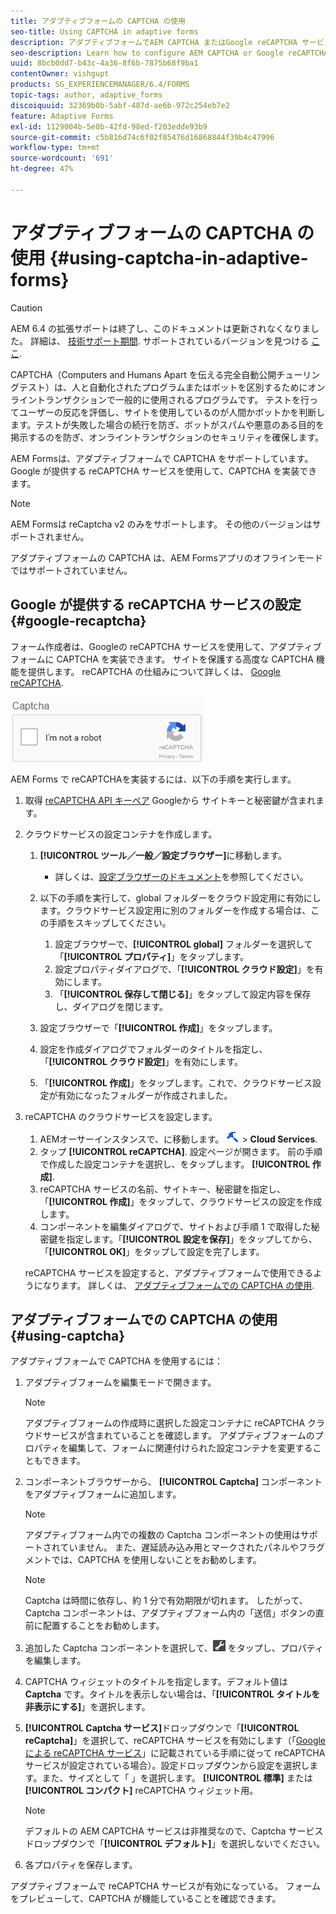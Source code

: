 ```yaml
---
title: アダプティブフォームの CAPTCHA の使用
seo-title: Using CAPTCHA in adaptive forms
description: アダプティブフォームでAEM CAPTCHA またはGoogle reCAPTCHA サービスを設定する方法を説明します。
seo-description: Learn how to configure AEM CAPTCHA or Google reCAPTCHA service in adaptive forms.
uuid: 8bcb0dd7-b43c-4a36-8f6b-7875b68f9ba1
contentOwner: vishgupt
products: SG_EXPERIENCEMANAGER/6.4/FORMS
topic-tags: author, adaptive_forms
discoiquuid: 32369b0b-5abf-487d-ae6b-972c254eb7e2
feature: Adaptive Forms
exl-id: 1129004b-5e8b-42fd-98ed-f203edde93b9
source-git-commit: c5b816d74c6f02f85476d16868844f39b4c47996
workflow-type: tm+mt
source-wordcount: '691'
ht-degree: 47%

---
```


# アダプティブフォームの CAPTCHA の使用 {#using-captcha-in-adaptive-forms}

>[!CAUTION]
>
>AEM 6.4 の拡張サポートは終了し、このドキュメントは更新されなくなりました。 詳細は、 [技術サポート期間](https://helpx.adobe.com/jp/support/programs/eol-matrix.html). サポートされているバージョンを見つける [ここ](https://experienceleague.adobe.com/docs/?lang=ja).

CAPTCHA（Computers and Humans Apart を伝える完全自動公開チューリングテスト）は、人と自動化されたプログラムまたはボットを区別するためにオンライントランザクションで一般的に使用されるプログラムです。 テストを行ってユーザーの反応を評価し、サイトを使用しているのが人間かボットかを判断します。テストが失敗した場合の続行を防ぎ、ボットがスパムや悪意のある目的を掲示するのを防ぎ、オンライントランザクションのセキュリティを確保します。

AEM Formsは、アダプティブフォームで CAPTCHA をサポートしています。 Google が提供する reCAPTCHA サービスを使用して、CAPTCHA を実装できます。

>[!NOTE]
>
>AEM Formsは reCaptcha v2 のみをサポートします。 その他のバージョンはサポートされません。
>
>アダプティブフォームの CAPTCHA は、AEM Formsアプリのオフラインモードではサポートされていません。

## Google が提供する reCAPTCHA サービスの設定 {#google-recaptcha}

フォーム作成者は、Googleの reCAPTCHA サービスを使用して、アダプティブフォームに CAPTCHA を実装できます。 サイトを保護する高度な CAPTCHA 機能を提供します。 reCAPTCHA の仕組みについて詳しくは、 [Google reCAPTCHA](https://developers.google.com/recaptcha/).

![recaptcha](assets/recaptcha.png)

AEM Forms で reCAPTCHAを実装するには、以下の手順を実行します。

1. 取得 [reCAPTCHA API キーペア](https://www.google.com/recaptcha/admin) Googleから サイトキーと秘密鍵が含まれます。
1. クラウドサービスの設定コンテナを作成します。

   1. **[!UICONTROL ツール／一般／設定ブラウザー]**&#x200B;に移動します。
      * 詳しくは、[設定ブラウザーのドキュメント](/help/sites-administering/configurations.md)を参照してください。
   1. 以下の手順を実行して、global フォルダーをクラウド設定用に有効にします。クラウドサービス設定用に別のフォルダーを作成する場合は、この手順をスキップしてください。

      1. 設定ブラウザーで、**[!UICONTROL global]** フォルダーを選択して「**[!UICONTROL プロパティ]**」をタップします。
      1. 設定プロパティダイアログで、「**[!UICONTROL クラウド設定]**」を有効にします。
      1. 「**[!UICONTROL 保存して閉じる]**」をタップして設定内容を保存し、ダイアログを閉じます。
   1. 設定ブラウザーで「**[!UICONTROL 作成]**」をタップします。
   1. 設定を作成ダイアログでフォルダーのタイトルを指定し、「**[!UICONTROL クラウド設定]**」を有効にします。
   1. 「**[!UICONTROL 作成]**」をタップします。これで、クラウドサービス設定が有効になったフォルダーが作成されました。


1. reCAPTCHA のクラウドサービスを設定します。

   1. AEMオーサーインスタンスで、に移動します。 ![ツール](assets/tools.png) >  **Cloud Services**.
   1. タップ **[!UICONTROL reCAPTCHA]**. 設定ページが開きます。 前の手順で作成した設定コンテナを選択し、をタップします。 **[!UICONTROL 作成]**.
   1. reCAPTCHA サービスの名前、サイトキー、秘密鍵を指定し、「**[!UICONTROL 作成]**」をタップして、クラウドサービスの設定を作成します。
   1. コンポーネントを編集ダイアログで、サイトおよび手順 1 で取得した秘密鍵を指定します。「**[!UICONTROL 設定を保存]**」をタップしてから、「**[!UICONTROL OK]**」をタップして設定を完了します。

   reCAPTCHA サービスを設定すると、アダプティブフォームで使用できるようになります。 詳しくは、 [アダプティブフォームでの CAPTCHA の使用](#using-captcha).

## アダプティブフォームでの CAPTCHA の使用 {#using-captcha}

アダプティブフォームで CAPTCHA を使用するには：

1. アダプティブフォームを編集モードで開きます。

   >[!NOTE]
   >
   >アダプティブフォームの作成時に選択した設定コンテナに reCAPTCHA クラウドサービスが含まれていることを確認します。 アダプティブフォームのプロパティを編集して、フォームに関連付けられた設定コンテナを変更することもできます。

1. コンポーネントブラウザーから、 **[!UICONTROL Captcha]** コンポーネントをアダプティブフォームに追加します。

   >[!NOTE]
   >
   >アダプティブフォーム内での複数の Captcha コンポーネントの使用はサポートされていません。 また、遅延読み込み用とマークされたパネルやフラグメントでは、CAPTCHA を使用しないことをお勧めします。

   >[!NOTE]
   >
   >Captcha は時間に依存し、約 1 分で有効期限が切れます。 したがって、Captcha コンポーネントは、アダプティブフォーム内の「送信」ボタンの直前に配置することをお勧めします。

1. 追加した Captcha コンポーネントを選択して、![cmppr](assets/cmppr.png) をタップし、プロパティを編集します。
1. CAPTCHA ウィジェットのタイトルを指定します。デフォルト値は **Captcha** です。タイトルを表示しない場合は、「**[!UICONTROL タイトルを非表示にする]**」を選択します。
1. **[!UICONTROL Captcha サービス]**&#x200B;ドロップダウンで「**[!UICONTROL reCaptcha]**」を選択して、reCAPTCHA サービスを有効にします（「[Google による reCAPTCHA サービス](#google-recaptcha)」に記載されている手順に従って reCAPTCHA サービスが設定されている場合）。設定ドロップダウンから設定を選択します。また、サイズとして「 」を選択します。 **[!UICONTROL 標準]** または **[!UICONTROL コンパクト]** reCAPTCHA ウィジェット用。

   >[!NOTE]
   >
   >デフォルトの AEM CAPTCHA サービスは非推奨なので、Captcha サービスドロップダウンで「**[!UICONTROL デフォルト]**」を選択しないでください。

1. 各プロパティを保存します。

アダプティブフォームで reCAPTCHA サービスが有効になっている。 フォームをプレビューして、CAPTCHA が機能していることを確認できます。
